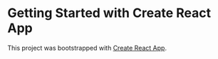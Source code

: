 # Getting Started with Create React App

This project was bootstrapped with [Create React App](https://github.com/facebook/create-react-app).

<!--
.babelrc-{
    "plugins": ["babel-plugin-styled-components"],
    "presets": ["react"]
  }
 -->
<!-- Klar til å lages auth med passport fx.
git = minutodo -->
